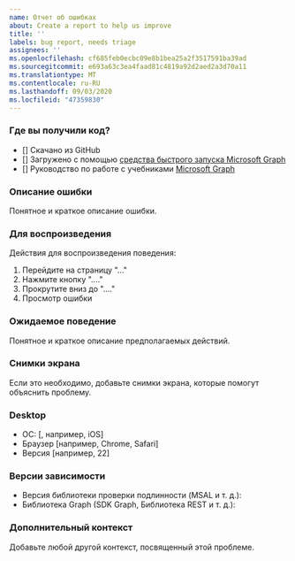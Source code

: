```yaml
---
name: Отчет об ошибках
about: Create a report to help us improve
title: ''
labels: bug report, needs triage
assignees: ''
ms.openlocfilehash: cf685feb0ecbc09e8b1bea25a2f3517591ba39ad
ms.sourcegitcommit: e693a63c3ea4faad81c4819a92d2aed2a3d70a11
ms.translationtype: MT
ms.contentlocale: ru-RU
ms.lasthandoff: 09/03/2020
ms.locfileid: "47359830"
---
```

### <a name="where-did-you-get-the-code"></a>Где вы получили код?

- [] Скачано из GitHub
- [] Загружено с помощью [средства быстрого запуска Microsoft Graph](https://developer.microsoft.com/graph/quick-start)
- [] Руководство по работе с учебниками [Microsoft Graph](https://docs.microsoft.com/graph/tutorials)

### <a name="describe-the-bug"></a>Описание ошибки

Понятное и краткое описание ошибки.

### <a name="to-reproduce"></a>Для воспроизведения

Действия для воспроизведения поведения:

1. Перейдите на страницу "..."
1. Нажмите кнопку "...."
1. Прокрутите вниз до "...."
1. Просмотр ошибки

### <a name="expected-behavior"></a>Ожидаемое поведение

Понятное и краткое описание предполагаемых действий.

### <a name="screenshots"></a>Снимки экрана

Если это необходимо, добавьте снимки экрана, которые помогут объяснить проблему.

### <a name="desktop"></a>Desktop

- ОС: [, например, iOS]
- Браузер [например, Chrome, Safari]
- Версия [например, 22]

### <a name="dependency-versions"></a>Версии зависимости

- Версия библиотеки проверки подлинности (MSAL и т. д.):
- Библиотека Graph (SDK Graph, Библиотека REST и т. д.):

### <a name="additional-context"></a>Дополнительный контекст

Добавьте любой другой контекст, посвященный этой проблеме.
